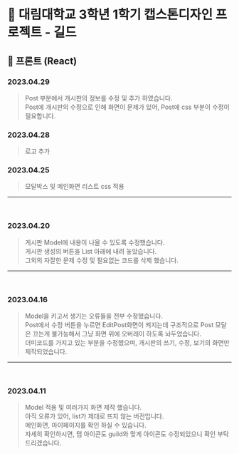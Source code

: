 # :mega: 대림대학교 3학년 1학기 캡스톤디자인 프로젝트 - 길드

## :pushpin: 프론트 (React)

### 2023.04.29
> Post 부분에서 개시판의 정보를 수정 및 추가 하였습니다.<br>
> Post에 개시판의 수정으로 인해 화면이 문제가 있어, Post에 css 부분이 수정이 필요합니다.

### 2023.04.28
> 로고 추가

### 2023.04.25
> 모달박스 및 메인화면 리스트 css 적용
---
<br>

### 2023.04.20
> 게시판 Model에 내용이 나올 수 있도록 수정했습니다.<br>
> 게시판 생성의 버튼을 List 아래에 내려 놓았습니다.<br>
> 그외의 자잘한 문제 수정 및 필요없는 코드를 삭제 했습니다.

---
<br>

### 2023.04.16
> Model을 키고서 생기는 오류들을 전부 수정했습니다.<br>
> Post에서 수정 버튼을 누르면 EditPost화면이 켜지는데 구조적으로 
> Post 모달은 끄는게 불가능해서 그냥 화면 위에 오버레이 하도록 놔두었습니다.<br>
> 더미코드를 가지고 있는 부분을 수정했으며, 개시판의 쓰기, 수정, 보기의 화면만 제작되었습니다.

---
<br>

### 2023.04.11
> Model 적용 및 여러가지 화면 제작 했습니다.<br>
> 아직 오류가 있어, list가 제대로 뜨지 않는 버전입니다.<br>
> 메인화면, 마이페이지를 확인 하실 수 있습니다.<br>
> 자세히 확인하시면, 탭 아이콘도 guild와 맞게 아이콘도 수정되있으니 확인 부탁드리겠습니다.